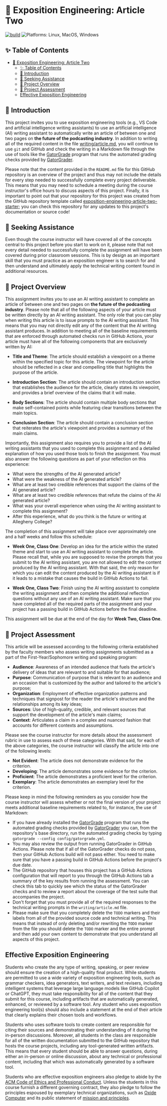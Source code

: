 # 🎤 Exposition Engineering: Article Two

[![build](../../actions/workflows/build.yml/badge.svg)](../../actions/)
![Platforms: Linux, MacOS, Windows](https://img.shields.io/badge/Platform-Linux%20%7C%20MacOS%20%7C%20Windows-blue.svg)

## ✨ Table of Contents

<!---toc start-->

* [🎤 Exposition Engineering: Article Two](#-exposition-engineering-article-one)
  * [✨ Table of Contents](#-table-of-contents)
  * [🏁 Introduction](#-introduction)
  * [🤝 Seeking Assistance](#-seeking-assistance)
  * [🛫 Project Overview](#-project-overview)
  * [🐊 Project Assessment](#-project-assessment)
  * [Effective Exposition Engineering](#effective-exposition-engineering)

<!---toc end-->

## 🏁 Introduction

This project invites you to use exposition engineering tools (e.g., VS Code and
artificial intelligence writing assistants) to use an artificial intelligence
(AI) writing assistant to automatically write an article of between one and two
pages on **the future of the podcasting industry**. In addition to writing all
of the required content in the file [writing/article.md](writing/article.md),
you will continue to use `git` and GitHub and check the writing in a Markdown
file through the use of tools like the
[GatorGrade](https://github.com/GatorEducator/gatorgrade) program that runs the
automated grading checks provided by
[GatorGrader](https://github.com/GatorEducator/gatorgrader).

Please note that the content provided in the `README.md` file for this GitHub
repository is an overview of the project and thus may not include the details
for every step needed to successfully complete every project deliverable. This
means that you may need to schedule a meeting during the course instructor's
office hours to discuss aspects of this project. Finally, it is important to
point out that your repository for this project was created from the GitHub
repository template called
[exposition-engineering-article-two-starter](https://github.com/ExpositionEngineering/exposition-engineering-article-two-starter);
you can check this repository for any updates to this project's documentation
or source code!

## 🤝 Seeking Assistance

Even though the course instructor will have covered all of the concepts central
to this project before you start to work on it, please note that not every
detail needed to successfully complete the assignment will have been covered
during prior classroom sessions. This is by design as an important skill that
you must practice as an exposition engineer is to search for and then understand
and ultimately apply the technical writing content found in additional resources.

## 🛫 Project Overview

This assignment invites you to use an AI writing assistant to complete an
article of between one and two pages on **the future of the podcasting
industry**. Please note that all of the following aspects of your article must
be written directly by an AI writing assistant. The only role that you can play
when writing this article is to issue prompts to the AI writing assistant. This
means that you may not directly edit any of the content that the AI writing
assistant produces. In addition to meeting all of the baseline requirements
that are enforced through automated checks run in GitHub Actions, your article
must have all of the following components that are exclusively written by AI:

- **Title and Theme**: The article should establish a viewpoint on a theme
within the specified topic for this article. The viewpoint for the article
should be reflected in a clear and compelling title that highlights the purpose
of the article.

- **Introduction Section**: The article should contain an introduction section
that establishes the audience for the article, clearly states its viewpoint,
and provides a brief overview of the claims that it will make.

- **Body Sections**: The article should contain multiple body sections that
make self-contained points while featuring clear transitions between the main
topics.

- **Conclusion Section**: The article should contain a conclusion section that
reiterates the article's viewpoint and provides a summary of the main claims.

Importantly, this assignment also requires you to provide a list of the AI
writing assistants that you used to complete this assignment and a detailed
explanation of how you used those tools to finish the assignment. You must also
answer the following questions as part of your reflection on this experience:

- What were the strengths of the AI generated article?
- What were the weakness of the AI generated article?
- What are at least two credible references that support the claims of the AI generated article?
- What are at least two credible references that refute the claims of the AI generated article?
- What was your overall experience when using the AI writing assistant to complete this assignment?
- After this experience, what do you think is the future or writing at Allegheny College?

The completion of this assignment will take place over approximately one and a
half weeks and follow this schedule:

- **Week One, Class One**: Develop an idea for the article within the stated
theme and start to use an AI writing assistant to complete the article. Please
recall that, while you are supposed to revise the prompts that you submit to the
AI writing assistant, you are not allowed to edit the content produced by the AI
writing assistant. With that said, the only reason for which you can edit the
content produced by the AI writing assistant is if it leads to a mistake that
causes the build in GitHub Actions to fail.

- **Week One, Class Two**: Finish using the AI writing assistant to complete the
writing assignment and then complete the additional reflection questions without
any use of an AI writing assistant. Make sure that you have completed all of the
required parts of the assignment and your project has a passing build in GitHub
Actions before the final deadline.

This assignment will be due at the end of the day for **Week Two, Class One**.

## 🐊 Project Assessment

This article will be assessed according to the following criteria established
by the faculty members who assess writing assignments submitted as a part of
the First-Year/Sophomore writing and speaking program:

- **Audience**: Awareness of an intended audience that fuels the article's
delivery of ideas that are relevant to and suitable for that audience;
- **Purpose**: Communication of purpose that is relevant to an audience and an
occasion that is customized by the author and tailored to the article's
purpose;
- **Organization**: Employment of effective organization patterns and
techniques that signpost for the reader the article's structure and the
relationships among its key ideas;
- **Sources**: Use of high-quality, credible, and relevant sources that support
the development of the article's main claims;
- **Context**: Articulates a claim in a complex and nuanced fashion that
accounts for different contexts and assumptions.

Please see the course instructor for more details about the assessment rubric
in use to assess each of these categories. With that said, for each of the
above categories, the course instructor will classify the article into one of
the following levels:

- **Not Evident**: The article does not demonstrate evidence for the criterion.
- **Developing**: The article demonstrates some evidence for the criterion.
- **Proficient**: The article demonstrates a proficient level for the criterion.
- **Exemplary**: The article demonstrates an exemplary level for the criterion.

Please keep in mind the following reminders as you consider how the course
instructor will assess whether or not the final version of your project meets
additional baseline requirements related to, for instance, the use of Markdown:

- If you have already installed the
[GatorGrade](https://github.com/GatorEducator/gatorgrade) program that runs the
automated grading checks provided by
[GatorGrader](https://github.com/GatorEducator/gatorgrader) you can, from the
repository's base directory, run the automated grading checks by typing
`gatorgrade --config config/gatorgrade.yml`.
- You may also review the output from running GatorGrader in GitHub Actions.
Please note that if all of the GatorGrader checks do not pass, then your GitHub
Actions build will not pass either. You need to make sure that you have a
passing build in GitHub Actions before the project's due date.
- The GitHub repository that houses this project has a GitHub Actions
configuration that will report to you through the GitHub Actions tab a summary
of the key results from running the assessment. You can check this tab to
quickly see which the status of the GatorGrader checks and to review a report
about the coverage of the test suite that accompanies the project.
- Don't forget that you must provide all of the required responses to the
technical writing prompts in the `writing/article.md` file.
- Please make sure that you completely delete the `TODO` markers and their
labels from all of the provided source code and technical writing. This means
that instead of only deleting and/or rewriting the `TODO` marker from the file
you should delete the `TODO` marker and the entire prompt and then add your own
content to demonstrate that you understand all aspects of this project.

## Effective Exposition Engineering

Students who create the any type of writing, speaking, or peer review should
ensure the creation of a high-quality final product. While students are
permitted to use a wide variety of exposition engineering tools, such as
grammar checkers, idea generators, text writers, and text revisers, including
intelligent systems that leverage large language models like GitHub Copilot or
ChatGPT, they must take responsibility for all of the content that they submit
for this course, including artifacts that are automatically generated,
enhanced, or reviewed by a software tool. Any student who uses exposition
engineering tool(s) should also include a statement at the end of their article
that clearly explains their chosen tools and workflows.

Students who uses software tools to create content are responsible for citing
their sources and demonstrating their understanding of it during the in-person
discussions. Moreover, all students in the class are responsible for all of the
written documentation submitted to the GitHub repository that hosts the course
projects, including any tool-generated written artifacts. This means that every
student should be able to answer questions, during either an in-person or
online discussion, about any technical or professional content, including that
which was automatically generated by a software tool.

Students who are effective exposition engineers also pledge to abide by the [ACM
Code of Ethics and Professional Conduct](https://www.acm.org/code-of-ethics).
Unless the students in this course furnish a different governing contract, they
also pledge to follow the principles espoused by exemplary technical
organizations, such as [Oxide Computer](https://oxide.computer/) and its public
statement of [mission and principles](https://oxide.computer/principles).
